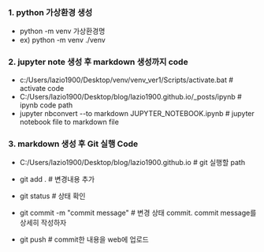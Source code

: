 ### 1. python 가상환경 생성

- python -m venv 가상환경명
- ex) python -m venv ./venv

### 2. jupyter note 생성 후 markdown 생성까지 code

- c:/Users/lazio1900/Desktop/venv/venv_ver1/Scripts/activate.bat      # activate code
- C:/Users/lazio1900/Desktop/blog/lazio1900.github.io/_posts/ipynb    # ipynb code path
- jupyter nbconvert --to markdown JUPYTER_NOTEBOOK.ipynb              # jupyter notebook file to markdown file

### 3. markdown 생성 후 Git 실행 Code

- C:/Users/lazio1900/Desktop/blog/lazio1900.github.io   # git 실행할 path

- git add .                           # 변경내용 추가
- git status                          # 상태 확인
- git commit -m "commit message"      # 변경 상태 commit. commit message를 상세히 작성하자
- git push                            # commit한 내용을 web에 업로드


